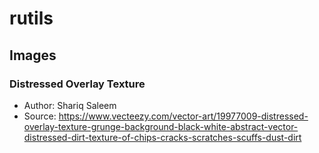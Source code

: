 # rutils

## Images

### Distressed Overlay Texture

- Author: Shariq Saleem
- Source: https://www.vecteezy.com/vector-art/19977009-distressed-overlay-texture-grunge-background-black-white-abstract-vector-distressed-dirt-texture-of-chips-cracks-scratches-scuffs-dust-dirt
